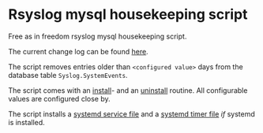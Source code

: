 # Rsyslog mysql housekeeping script

Free as in freedom rsyslog mysql housekeeping script.

The current change log can be found [here](CHANGELOG.md).

The script removes entries older than `<configured value>` days from the database table `Syslog.SystemEvents`.

The script comes with an [install](install.sh)- and an [uninstall](uninstall.sh) routine.
All configurable values are configured close by.

The script installs a [systemd service file](weekly-rsyslog-housekeeping.service.dist) and a [systemd timer file](weekly-rsyslog-housekeeping.timer) *if* systemd is installed.
